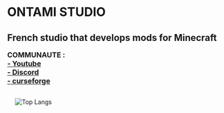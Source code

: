 <h1> ONTAMI STUDIO</h1>
<h2>French studio that develops mods for Minecraft</h2>

<h3 style="margin-top: 10px;">COMMUNAUTE : <br>
<a href="https://www.youtube.com/channel/UCFJ3ytNHixn4A2Ni_VClWYQ">- Youtube</a> <br>
<a href="https://discord.gg/rzRjSsfmyV">- Discord</a> <br>
<a href="https://www.curseforge.com/members/ontami_studio/projects">- curseforge</a> <br></h3>
  

  <div style="display: flex; align-items: flex-start; margin-left: 18px;">

  ![Top Langs](https://github-readme-stats.vercel.app/api/top-langs/?username=Ontami&theme=tokyonight/)

  </div>

</div>

